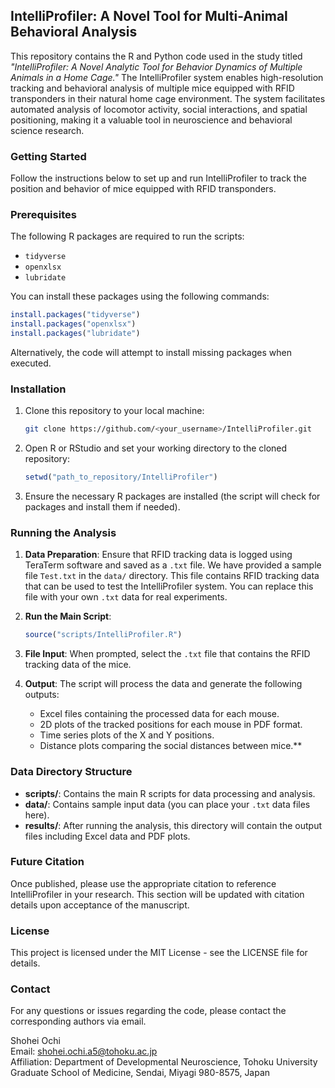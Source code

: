 ## IntelliProfiler: A Novel Tool for Multi-Animal Behavioral Analysis

This repository contains the R and Python code used in the study titled *"IntelliProfiler: A Novel Analytic Tool for Behavior Dynamics of Multiple Animals in a Home Cage."* The IntelliProfiler system enables high-resolution tracking and behavioral analysis of multiple mice equipped with RFID transponders in their natural home cage environment. The system facilitates automated analysis of locomotor activity, social interactions, and spatial positioning, making it a valuable tool in neuroscience and behavioral science research.


### Getting Started

Follow the instructions below to set up and run IntelliProfiler to track the position and behavior of mice equipped with RFID transponders.


### Prerequisites

The following R packages are required to run the scripts:
- `tidyverse`
- `openxlsx`
- `lubridate`

You can install these packages using the following commands:

```r
install.packages("tidyverse")
install.packages("openxlsx")
install.packages("lubridate")
```

Alternatively, the code will attempt to install missing packages when executed.

### Installation

1. Clone this repository to your local machine:
   ```bash
   git clone https://github.com/<your_username>/IntelliProfiler.git
   ```

2. Open R or RStudio and set your working directory to the cloned repository:
   ```r
   setwd("path_to_repository/IntelliProfiler")
   ```

3. Ensure the necessary R packages are installed (the script will check for packages and install them if needed).

### Running the Analysis

1. **Data Preparation**: Ensure that RFID tracking data is logged using TeraTerm software and saved as a `.txt` file. We have provided a sample file `Test.txt` in the `data/` directory. This file contains RFID tracking data that can be used to test the IntelliProfiler system. You can replace this file with your own `.txt` data for real experiments.

2. **Run the Main Script**: 
   ```r
   source("scripts/IntelliProfiler.R")

3. **File Input**:
   When prompted, select the `.txt` file that contains the RFID tracking data of the mice.

4. **Output**:
   The script will process the data and generate the following outputs:
   - Excel files containing the processed data for each mouse.
   - 2D plots of the tracked positions for each mouse in PDF format.
   - Time series plots of the X and Y positions.
   - Distance plots comparing the social distances between mice.**

### Data Directory Structure

- **scripts/**: Contains the main R scripts for data processing and analysis.
- **data/**: Contains sample input data (you can place your `.txt` data files here).
- **results/**: After running the analysis, this directory will contain the output files including Excel data and PDF plots.

### Future Citation

Once published, please use the appropriate citation to reference IntelliProfiler in your research. This section will be updated with citation details upon acceptance of the manuscript.

### License
This project is licensed under the MIT License - see the LICENSE file for details.

### Contact
For any questions or issues regarding the code, please contact the corresponding authors via email.

Shohei Ochi  
Email: shohei.ochi.a5@tohoku.ac.jp  
Affiliation: Department of Developmental Neuroscience, Tohoku University Graduate School of Medicine, Sendai, Miyagi 980-8575, Japan
